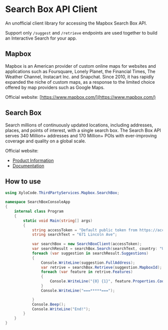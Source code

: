 # Search Box API Client
 
An unofficial client library for accessing the Mapbox Search Box API.

Support only `/suggest` and `/retrieve` endpoints are used together to build an Interactive Search for your app.

## Mapbox

Mapbox is an American provider of custom online maps for websites and applications such as Foursquare, Lonely Planet, the Financial Times, The Weather Channel, Instacart Inc. and Snapchat. Since 2010, it has rapidly expanded the niche of custom maps, as a response to the limited choice offered by map providers such as Google Maps.

Official website:
[https://www.mapbox.com/](https://www.mapbox.com/)

## Search Box

Search millions of continuously updated locations, including addresses, places, and points of interest, with a single search box. The Search Box API serves 340 Million+ addresses and 170 Million+ POIs with ever-improving coverage and quality on a global scale.

Official website:

- [Product Information](https://www.mapbox.com/search-box)
- [Documentation](https://docs.mapbox.com/api/search/search-box/)

## How to use

```cs
using XyloCode.ThirdPartyServices.Mapbox.SearchBox;

namespace SearchBoxConsoleApp
{
    internal class Program
    {
        static void Main(string[] args)
        {
            string accessToken = "Default public token from https://account.mapbox.com/";
            string searchText = "671 Lincoln Ave";
            
            var searchBox = new SearchBoxClient(accessToken);
            var searchResult = searchBox.Search(searchText, country: "US");
            foreach (var suggestion in searchResult.Suggestions)
            {
                Console.WriteLine(suggestion.FullAddress);
                var retrive = searchBox.Retrieve(suggestion.MapboxId);
                foreach (var feature in retrive.Features)
                {
                    Console.WriteLine("{0} {1}", feature.Properties.Coordinates.Latitude, feature.Properties.Coordinates.Longitude);
                }
                Console.WriteLine("===*****===");

            }
            Console.Beep();
            Console.WriteLine("End!");
        }
    }
}
```